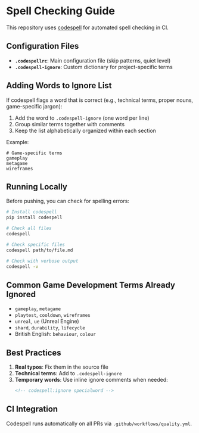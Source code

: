 # Spell Checking Guide

This repository uses [codespell](https://github.com/codespell-project/codespell) for automated spell checking in CI.

## Configuration Files

- **`.codespellrc`**: Main configuration file (skip patterns, quiet level)
- **`.codespell-ignore`**: Custom dictionary for project-specific terms

## Adding Words to Ignore List

If codespell flags a word that is correct (e.g., technical terms, proper nouns, game-specific jargon):

1. Add the word to `.codespell-ignore` (one word per line)
2. Group similar terms together with comments
3. Keep the list alphabetically organized within each section

Example:
```
# Game-specific terms
gameplay
metagame
wireframes
```

## Running Locally

Before pushing, you can check for spelling errors:

```bash
# Install codespell
pip install codespell

# Check all files
codespell

# Check specific files
codespell path/to/file.md

# Check with verbose output
codespell -v
```

## Common Game Development Terms Already Ignored

- `gameplay`, `metagame`
- `playtest`, `cooldown`, `wireframes`
- `unreal`, `ue` (Unreal Engine)
- `shard`, `durability`, `lifecycle`
- British English: `behaviour`, `colour`

## Best Practices

1. **Real typos**: Fix them in the source file
2. **Technical terms**: Add to `.codespell-ignore`
3. **Temporary words**: Use inline ignore comments when needed:
   ```markdown
   <!-- codespell:ignore specialword -->
   ```

## CI Integration

Codespell runs automatically on all PRs via `.github/workflows/quality.yml`.
